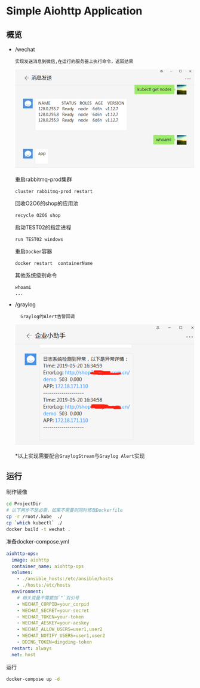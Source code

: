 # Simple Aiohttp Application

## 概览
- /wechat

      实现发送消息到微信,在运行的服务器上执行命令，返回结果
    ![Shell](images/wechat-shell.png)

    重启rabbitmq-prod集群

      cluster rabbitmq-prod restart
        
    回收O2O6的shop的应用池
    
      recycle O2O6 shop

    启动TEST02的指定进程

      run TEST02 windows
      
    重启`Docker`容器
    
      docker restart  containerName
        
    其他系统级别命令
    
      whoami
      ...

    
- /graylog

        Graylog的Alert告警回调
     ![Graylog](images/graylog-alert.png)
     
     *以上实现需要配合`GraylogStream`与`Graylog Alert`实现

     
## 运行

制作镜像

```bash
cd ProjectDir
# 以下两步不是必需，如果不需要则同时修改Dockerfile
cp -r /root/.kube  ./
cp `which kubectl` ./
docker build -t wechat .
```

准备docker-compose.yml

```yaml
aiohttp-ops:
  image: aiohttp
  container_name: aiohttp-ops
  volumes:
    - ./ansible_hosts:/etc/ansible/hosts
    - ./hosts:/etc/hosts
  environment:
    # 相关变量不需要加`"`双引号
    - WECHAT_CORPID=your_corpid
    - WECHAT_SECRET=your-secret
    - WECHAT_TOKEN=your-token
    - WECHAT_AESKEY=your-aeskey
    - WECHAT_ALLOW_USERS=user1,user2
    - WECHAT_NOTIFY_USERS=user1,user2
    - DDING_TOKEN=dingding-token
  restart: always
  net: host
```

运行

```bash
docker-compose up -d
```